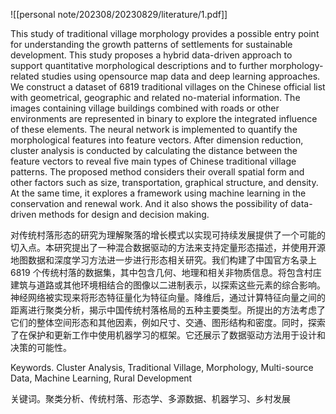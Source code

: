 ![[personal note/202308/20230829/literature/1.pdf]]

This study of traditional village morphology provides a possible entry point for understanding the growth patterns of settlements for sustainable development. This study proposes a hybrid data-driven approach to support quantitative morphological descriptions and to further morphology-related studies using opensource map data and deep learning approaches. We construct a dataset of 6819 traditional villages on the Chinese official list with geometrical, geographic and related no-material information. The images containing village buildings combined with roads or other environments are represented in binary to explore the integrated influence of these elements. The neural network is implemented to quantify the morphological features into feature vectors. After dimension reduction, cluster analysis is conducted by calculating the distance between the feature vectors to reveal five main types of Chinese traditional village patterns. The proposed method considers their overall spatial form and other factors such as size, transportation, graphical structure, and density. At the same time, it explores a framework using machine learning in the conservation and renewal work. And it also shows the possibility of data-driven methods for design and decision making.

对传统村落形态的研究为理解聚落的增长模式以实现可持续发展提供了一个可能的切入点。本研究提出了一种混合数据驱动的方法来支持定量形态描述，并使用开源地图数据和深度学习方法进一步进行形态相关研究。我们构建了中国官方名录上 6819 个传统村落的数据集，其中包含几何、地理和相关非物质信息。将包含村庄建筑与道路或其他环境相结合的图像以二进制表示，以探索这些元素的综合影响。神经网络被实现来将形态特征量化为特征向量。降维后，通过计算特征向量之间的距离进行聚类分析，揭示中国传统村落格局的五种主要类型。所提出的方法考虑了它们的整体空间形态和其他因素，例如尺寸、交通、图形结构和密度。同时，探索了在保护和更新工作中使用机器学习的框架。它还展示了数据驱动方法用于设计和决策的可能性。

Keywords. Cluster Analysis, Traditional Village, Morphology, Multi-source Data, Machine Learning, Rural Development

关键词。聚类分析、传统村落、形态学、多源数据、机器学习、乡村发展